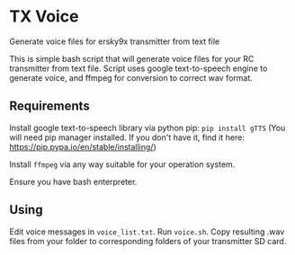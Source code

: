 # TX Voice
Generate voice files for ersky9x transmitter from text file

This is simple bash script that will generate voice files for your RC transmitter from text file.
Script uses google text-to-speech engine to generate voice, and ffmpeg for conversion to correct wav format.

## Requirements
Install google text-to-speech library via python pip:
```pip install gTTS```
(You will need pip manager installed. If you don't have it, find it here: https://pip.pypa.io/en/stable/installing/)

Install `ffmpeg` via any way suitable for your operation system.

Ensure you have bash enterpreter.

## Using
Edit voice messages in `voice_list.txt`.
Run `voice.sh`.
Copy resulting .wav files from your folder to corresponding folders of your transmitter SD card.
